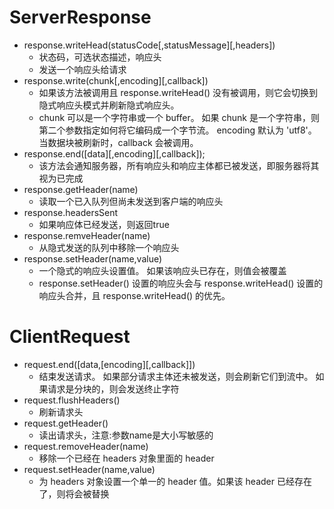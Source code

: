 # ServerResponse
- response.writeHead(statusCode[,statusMessage][,headers])
    - 状态码，可选状态描述，响应头
    - 发送一个响应头给请求
- response.write(chunk[,encoding][,callback])
    - 如果该方法被调用且 response.writeHead() 没有被调用，则它会切换到隐式响应头模式并刷新隐式响应头。
    - chunk 可以是一个字符串或一个 buffer。 如果 chunk 是一个字符串，则第二个参数指定如何将它编码成一个字节流。 encoding 默认为 'utf8'。 当数据块被刷新时，callback 会被调用。
- response.end([data][,encoding][,callback]);
    - 该方法会通知服务器，所有响应头和响应主体都已被发送，即服务器将其视为已完成
- response.getHeader(name)
    - 读取一个已入队列但尚未发送到客户端的响应头
- response.headersSent
    - 如果响应体已经发送，则返回true
- response.remveHeader(name)
    - 从隐式发送的队列中移除一个响应头
- response.setHeader(name,value)
    - 一个隐式的响应头设置值。 如果该响应头已存在，则值会被覆盖
    - response.setHeader() 设置的响应头会与 response.writeHead() 设置的响应头合并，且 response.writeHead() 的优先。

# ClientRequest
- request.end([data,[encoding][,callback]])
    - 结束发送请求。 如果部分请求主体还未被发送，则会刷新它们到流中。 如果请求是分块的，则会发送终止字符 
- request.flushHeaders()
    - 刷新请求头
- request.getHeader()
    - 读出请求头，注意:参数name是大小写敏感的
- request.removeHeader(name)
    - 移除一个已经在 headers 对象里面的 header
- request.setHeader(name,value)
    - 为 headers 对象设置一个单一的 header 值。如果该 header 已经存在了，则将会被替换